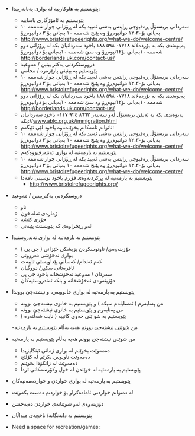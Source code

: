 -   پێویستیم به‌ هاوکارییه‌ له‌ بواری په‌نابه‌رییدا:
    -   پێویستیم به‌ ئامۆژگاری یاساییه‌
    - سه‌ردانی بریستۆڵ ڕه‌فیوجی ڕایتس به‌شی ئه‌یید بکه‌ له‌ ڕۆژانی چوار شه‌ممه‌ ۱۰ به‌یانی بۆ۱۲،۳۰ دوانیوه‌ڕۆ وه‌ پێنج شه‌ممه‌ ۱۰ به‌یانی بۆ ۳ دوانیوه‌ڕۆ 
     - http://www.bristolrefugeerights.org/what-we-do/welcome-centre/
     - په‌یوه‌ندی بکه‌ به‌ بۆرده‌لاند ۰۷۷۱۸ ۵۹۸ ۱۸۸ یاخود سه‌ردانیان بکه‌ له‌ ڕۆژانی دوو شه‌ممه‌ ۱۰به‌یانی بۆ۱۲نیوه‌ڕۆ وه‌ سێ شه‌ممه‌ ۱۰به‌یانی بۆ  دوانیوه‌ڕۆ http://borderlands.uk.com/contact-us/
     - درووستکردنی یه‌کتر بینین / مه‌وعید 
    - پێویستیم به‌ بینینی پارێزه‌ره‌ / محامی
     - سه‌ردانی بریستۆڵ ڕه‌فیوجی ڕایتس به‌شی ئه‌یید بکه‌ له‌ ڕۆژانی چوار شه‌ممه‌ ۱۰ به‌یانی بۆ۱۲،۳۰ دوانیوه‌ڕۆ وه‌ پێنج شه‌ممه‌ ۱۰ به‌یانی بۆ ۳ دوانیوه‌ڕۆ http://www.bristolrefugeerights.org/what-we-do/welcome-centre/
     - په‌یوه‌ندی بکه‌ به‌ بۆرده‌لاند ۰۷۷۱۸ ۵۹۸ ۱۸۸ یاخود سه‌ردانیان بکه‌ له‌ ڕۆژانی دوو شه‌ممه‌ ۱۰به‌یانی بۆ۱۲نیوه‌ڕۆ وه‌ سێ شه‌ممه‌ ۱۰به‌یانی بۆ دوانیوه‌ڕۆ http://borderlands.uk.com/contact-us/
     - په‌یوه‌ندی بکه‌ به‌ ئه‌یڤن بریستۆڵ له‌و سه‌نته‌ر  ۸٦٦۲ ۹۲٤ ۰۱۱۷ یاخود سه‌ردانیان بکه‌://www.ablc.org.uk/immigration.html
    - ناتوانم نامه‌کانم بخوێنمه‌وه‌ یاخود لێی تێبگه‌م:
     - سه‌ردانی بریستۆڵ ڕه‌فیوجی ڕایتس به‌شی ئه‌یید بکه‌ له‌ ڕۆژانی چوار شه‌ممه‌ ۱۰ به‌یانی بۆ۱۲،۳۰ دوانیوه‌ڕۆ وه‌ پێنج شه‌ممه‌ ۱۰ به‌یانی بۆ ۳ دوانیوه‌ڕۆ http://www.bristolrefugeerights.org/what-we-do/welcome-centre/
    - پێویستیم به‌ یارمه‌تیه‌ له‌ بواری ئه‌نته‌رڤیووه‌که‌م 
    - سه‌ردانی بریستۆڵ ڕه‌فیوجی ڕایتس به‌شی ئه‌یید بکه‌ له‌ ڕۆژانی چوار شه‌ممه‌ ۱۰ به‌یانی بۆ۱۲،۳۰ دوانیوه‌ڕۆ وه‌ پێنج شه‌ممه‌ ۱۰ به‌یانی بۆ ۳ دوانیوه‌ڕۆ http://www.bristolrefugeerights.org/what-we-do/welcome-centre/
    - پێویستیم به‌ یارمه‌تیه‌ له‌ پڕکردنه‌وه‌ی فۆڕم یاخود نوسینی نامه‌دا
        - http://www.bristolrefugeerights.org/ 
   - دروستکردنی  یه‌کتربینین / مه‌وعید
     - ناو
     - ژماره‌ی ته‌له‌ فون
     - جۆری کێشه‌
     - ئه‌و ڕێخراوه‌ی که‌ پێویستت پێیه‌تی
-  پێویستیم به‌ یارمه‌تیه‌ له‌ بواری ته‌ندروستیدا
    - دۆزینه‌وه‌ی/ ناونوسکردن پزیشکی خێزانی ( جی پی )
    - بواری نه‌خۆشی ده‌روونی
    - که‌م ئه‌ندام/ که‌سانی پێداویستی تایبه‌ت
    -  ئافره‌تانی سکپڕ/ دووگیان 
    - سه‌ردان / مه‌وعید  نه‌خۆشخانه‌  یاخود  جی پی
    - دۆزینه‌وه‌ی نه‌خۆشخانه‌ و بنکه‌ ته‌ندروستیه‌کان
- پێویستیم به‌ یارمه‌تیه‌ له‌ بواری خانووبه‌ره‌ و نیشته‌جێ بووندا
    - من په‌نابه‌رم ( ئه‌سایله‌م سیکه‌ )  و پێویستیم به‌ خانوی نیشته‌جێ بوونه‌
    - من  په‌نابه‌رم و پێویستیم به‌ خانوی نیشته‌جێ بوونه‌ 
    -  پێویستیم به‌ شو ێنی خه‌وی کاتییه‌ ( نایت شه‌ڵته‌ره‌ )
 
    -من شوێنی نیشته‌جێ بوونم هه‌یه‌ به‌ڵام پێویستیم به‌ یارمه‌تیه‌
- من شوێنی نیشته‌جێ بوونم هه‌یه‌ به‌ڵام پێویستیم به‌ یارمه‌تیه‌
    - ده‌مه‌وێت بخوێنم له‌ بواری زمانی ئینگلیزیدا
    - ده‌مه‌وێت ناونوس بکرێم له‌ کۆلێج
    - ده‌مه‌وێت له‌ زانکۆدا بخوێنم
    - پێویستیم به‌ یارمه‌تیه‌ له‌ خوێندن له‌ خول وکۆرسه‌کانی تردا
- پێویستیم به‌ یارمه‌تیه‌ له‌ بواری خواردن و خوارده‌مه‌نیه‌کان
 - له‌ ده‌توانم خواردنی ئاماده‌کراو بۆ خواردنم ده‌ست بکه‌وێت
 - دۆزینه‌وه‌ی ئه‌و شوێنانه‌ی خواردن ده‌به‌خشن
- پێویستیم به‌ دایه‌نگایه‌/ باخچه‌ی منداڵان
- Need a space for recreation/games:

